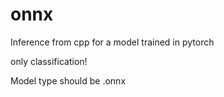 # onnx
Inference from cpp for a model trained in pytorch

only classification!

Model type should be .onnx
